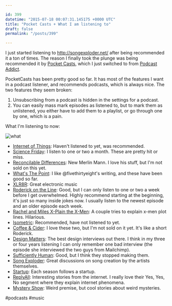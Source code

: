 ```yaml
---

id: 399
datetime: "2015-07-18 00:07:31.145175 +0000 UTC"
title: "Pocket Casts + What I am listening to"
draft: false
permalink: "/posts/399"

---
```


I just started listening to http://songexploder.net/ after being recommended it a ton of times. The reason I finally took the plunge was being recommended it by [Pocket Casts](http://www.shiftyjelly.com/pocketcasts), which I just switched to from [Podcast Addict](https://play.google.com/store/apps/details?id=com.bambuna.podcastaddict&hl=en).

PocketCasts has been pretty good so far. It has most of the features I want in a podcast listener, and recommends podcasts, which is always nice. The two features they seem broken:

 1. Unsubscribing from a podcast is hidden in the settings for a podcast.
 2. You can easily mass mark episodes as listened to, but to mark them as unlistened, you either have to add them to a playlist, or go through one by one, which is a pain.

What I'm listening to now:

![what](https://s3.amazonaws.com/f.cl.ly/items/3o2p1B3r1N3Z2J0F431x/20150717232141.png)

 - [Internet of Things](http://iotpodcast.com/): Haven't listened to yet, was recommended.
 - [Science Friday](http://www.sciencefriday.com/): I listen to one or two a month. These are pretty hit or miss.
 - [Reconcilable Differences](http://www.relay.fm/rd/): New Merlin Mann. I love his stuff, but I'm not sold on this yet.
 - [What's The Point](http://fivethirtyeight.com/datalab/introducing-fivethirtyeight-newest-podcast-whats-the-point/): I like @fivethirtyeight's writing, and these have been good so far.
 - [XLR8R](http://www.xlr8r.com/podcasts/): Great electronic music
 - [Roderick on the Line](http://www.merlinmann.com/roderick/): Good, but I can only listen to one or two a week before I get overwhelmed. Highly recommend starting at the beginning, it's just so many inside jokes now. I usually listen to the newest episode and an older episode each week.
 - [Rachel and Miles X-Plain the X-Men](http://www.rachelandmiles.com/xmen/): A couple tries to explain x-men plot lines. Hilarious.
 - [Isometric](https://www.relay.fm/isometric): Recommended, have not listened to yet.
 - [Coffee & Cider](http://www.esn.fm/coffeecider/): I love these two, but I'm not sold on it yet. It's like a short Roderick.
 - [Design Matters](http://www.debbiemillman.com/designmatters/): The best design interviews out there. I think in my three or four years listening I can only remember one bad interview (the episode she interviewed the two guys from Mailchimp).
 - [Sufficiently Human](http://sufficientlyhuman.com/): Good, but I think they stopped making them.
 - [Song Exploder](http://songexploder.net/): Great discussions on song creation by the artists themselves.
 - [Startup](https://gimletmedia.com/show/startup/): Each season follows a startup.
 - [ReplyAll](https://gimletmedia.com/show/reply-all/): Interesting stories from the internet. I really love their Yes, Yes, No segment where they explain internet phenomena.
 - [Mystery Show](https://gimletmedia.com/show/mystery-show/): Weird premise, but cool stories about weird mysteries.

#podcasts #music

